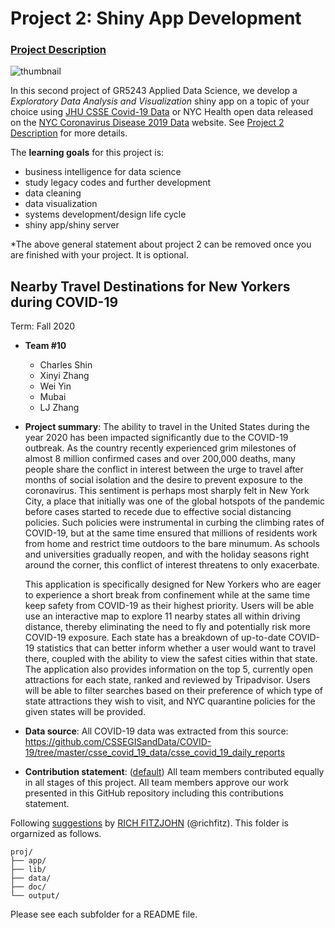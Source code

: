 # Project 2: Shiny App Development

### [Project Description](doc/project2_desc.md)

![thumbnail](/Users/xinyi0351/Documents/GitHub/Fall2020-Project2-group10/output/group10.png)

In this second project of GR5243 Applied Data Science, we develop a *Exploratory Data Analysis and Visualization* shiny app on a topic of your choice using [JHU CSSE Covid-19 Data](https://github.com/CSSEGISandData/COVID-19) or NYC Health open data released on the [NYC Coronavirus Disease 2019 Data](https://github.com/nychealth/coronavirus-data) website. See [Project 2 Description](doc/project2_desc.md) for more details.  

The **learning goals** for this project is:

- business intelligence for data science
- study legacy codes and further development
- data cleaning
- data visualization
- systems development/design life cycle
- shiny app/shiny server

*The above general statement about project 2 can be removed once you are finished with your project. It is optional.

## Nearby Travel Destinations for New Yorkers during COVID-19
Term: Fall 2020

+ **Team #10**
	+ Charles Shin
	+ Xinyi Zhang
	+ Wei Yin
	+ Mubai 
	+ LJ Zhang

+ **Project summary**: The ability to travel in the United States during the year 2020 has been impacted significantly due to the COVID-19 outbreak. As the country recently experienced grim milestones of almost 8 million confirmed cases and over 200,000 deaths, many people share the conflict in interest between the urge to travel after months of social isolation and the desire to prevent exposure to the coronavirus. This sentiment is perhaps most sharply felt in New York City, a place that initially was one of the global hotspots of the pandemic before cases started to recede due to effective social distancing policies. Such policies were instrumental in curbing the climbing rates of COVID-19, but at the same time ensured that millions of residents work from home and restrict time outdoors to the bare minumum. As schools and universities gradually reopen, and with the holiday seasons right around the corner, this conflict of interest threatens to only exacerbate.

	This application is specifically designed for New Yorkers who are eager to experience a short break from confinement while at the same time keep safety from COVID-19 as their highest priority. Users will be able use an interactive map to explore 11 nearby states all within driving distance, thereby eliminating the need to fly and potentially risk more COVID-19 exposure. Each state has a breakdown of up-to-date COVID-19 statistics that can better inform whether a user would want to travel there, coupled with the ability to view the safest cities within that state. The application also provides information on the top 5, currently open attractions for each state, ranked and reviewed by Tripadvisor. Users will be able to filter searches based on their preference of which type of state attractions they wish to visit, and NYC quarantine policies for the given states will be provided.

+ **Data source**: All COVID-19 data was extracted from this source: https://github.com/CSSEGISandData/COVID-19/tree/master/csse_covid_19_data/csse_covid_19_daily_reports

+ **Contribution statement**: ([default](doc/a_note_on_contributions.md)) All team members contributed equally in all stages of this project. All team members approve our work presented in this GitHub repository including this contributions statement. 

Following [suggestions](http://nicercode.github.io/blog/2013-04-05-projects/) by [RICH FITZJOHN](http://nicercode.github.io/about/#Team) (@richfitz). This folder is orgarnized as follows.

```
proj/
├── app/
├── lib/
├── data/
├── doc/
└── output/
```

Please see each subfolder for a README file.

